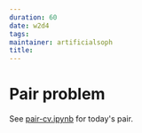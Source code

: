```yaml
---
duration: 60
date: w2d4
tags:
maintainer: artificialsoph
title:
---
```


# Pair problem

See [pair-cv.ipynb](pair-cv.ipynb) for today's pair.

